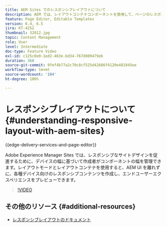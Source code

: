 ```yaml
---
title: AEM Sites でのレスポンシブレイアウトについて
description: AEM では、レイアウトコンテナコンポーネントを使用して、ページのレスポンシブレイアウトを作成できます。レスポンシブレイアウトを使用すると、コンテンツ作成者は、各種デバイス向けのレスポンシブコンテンツを作成し、AEM 内でエンドユーザーエクスペリエンスをプレビューできます。
feature: Page Editor, Editable Templates
version: 6.4, 6.5
jira: KT-4252
thumbnail: 32012.jpg
topic: Content Management
role: User
level: Intermediate
doc-type: Feature Video
exl-id: c125c0e0-1ed2-463e-bd34-767d009479eb
duration: 368
source-git-commit: 9fef4b77a2c70c8cf525d42686f4120e481945ee
workflow-type: tm+mt
source-wordcount: '104'
ht-degree: 100%

---
```


# レスポンシブレイアウトについて {#understanding-responsive-layout-with-aem-sites}

{{edge-delivery-services-and-page-editor}}

Adobe Experience Manager Sites では、レスポンシブなサイトデザインを促進するために、デバイスの幅に基づいて作成者がコンポーネントの幅を管理できます。レイアウトモードとレイアウトコンテナを使用すると、AEM UI を離れずに、各種デバイス向けのレスポンシブコンテンツを作成し、エンドユーザーエクスペリエンスをプレビューできます。

>[!VIDEO](https://video.tv.adobe.com/v/32012?quality=12&learn=on)

## その他のリソース {#additional-resources}

* [レスポンシブレイアウトのドキュメント](https://experienceleague.adobe.com/docs/experience-manager-65/authoring/siteandpage/responsive-layout.html?lang=ja)
